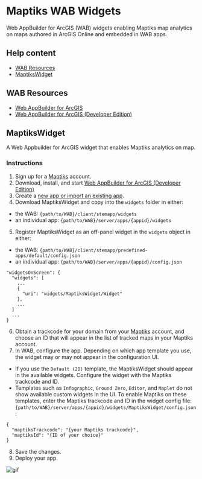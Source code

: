 # Maptiks WAB Widgets
Web AppBuilder for ArcGIS (WAB) widgets enabling Maptiks map analytics on maps authored in ArcGIS Online and embedded in WAB apps.

## Help content
* [WAB Resources](#wab-resources)
* [MaptiksWidget](#maptikswidget)

## WAB Resources
* [Web AppBuilder for ArcGIS](http://doc.arcgis.com/en/web-appbuilder/)
* [Web AppBuilder for ArcGIS (Developer Edition)](https://developers.arcgis.com/web-appbuilder/)

## MaptiksWidget
A Web Appbuilder for ArcGIS widget that enables Maptiks analytics on map.

### Instructions
1. Sign up for a [Maptiks](https://maptiks.com/) account.
2. Download, install, and start [Web AppBuilder for ArcGIS (Developer Edition)](https://developers.arcgis.com/web-appbuilder/)
3. Create a [new app or import an existing app](https://developers.arcgis.com/web-appbuilder/guide/create-import-app.htm).
4. Download MaptiksWidget and copy into the `widgets` folder in either:
  * the WAB: `{path/to/WAB}/client/stemapp/widgets`
  * an individual app: `{path/to/WAB}/server/apps/{appid}/widgets`
5. Register MaptiksWidget as an off-panel widget in the `widgets` object in either:
  * the WAB: `{path/to/WAB}/client/stemapp/predefined-apps/default/config.json`
  * an individual app: `{path/to/WAB}/server/apps/{appid}/config.json`

```
"widgetsOnScreen": {
  "widgets": [
    ...
    {
      "uri": "widgets/MaptiksWidget/Widget"
    },
    ...
  ]
  ...
}
```

6. Obtain a trackcode for your domain from your [Maptiks](https://maptiks.com/) account, and choose an ID that will appear in the list of tracked maps in your Maptiks account.
7. In WAB, configure the app. Depending on which app template you use, the widget may or may not appear in the configuration UI.
  * If you use the `Default (2D)` template, the MaptiksWidget should appear in the available widgets. Configure the widget with the Maptiks trackcode and ID.
  * Templates such as `Infographic`, `Ground Zero`, `Editor`, and `Maplet` do not show available custom widgets in the UI. To enable Maptiks on these templates, enter the Maptiks trackcode and ID in the widget config file: `{path/to/WAB}/server/apps/{appid}/widgets/MaptiksWidget/config.json`:
  
```
{
  "maptiksTrackcode": "{your Maptiks trackcode}",
  "maptiksId": "{ID of your choice}"
}
```
  
8. Save the changes.
9. Deploy your app.

![gif](gif/maptiks_demo.gif)
